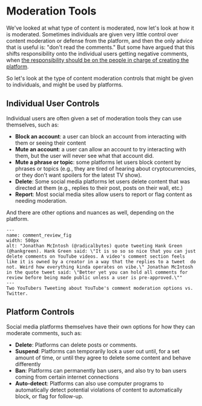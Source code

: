 # Moderation Tools

We've looked at what type of content is moderated, now let's look at how it is moderated. Sometimes individuals are given very little control over content moderation or defense from the platform, and then the only advice that is useful is: "don't read the comments." But some have argued that this shifts responsibility onto the individual users getting negative comments, when [the responsibility should be on the people in charge of creating the platform](https://medium.com/humane-tech/against-don-t-read-the-comments-aee43ce515b9).

So let's look at the type of content moderation controls that might be given to individuals, and might be used by platforms.

## Individual User Controls

Individual users are often given a set of moderation tools they can use themselves, such as:
- __Block an account__: a user can block an account from interacting with them or seeing their content
- __Mute an account__: a user can allow an account to try interacting with them, but the user will never see what that account did.
- __Mute a phrase or topic__: some platforms let users block content by phrases or topics (e.g., they are tired of hearing about cryptocurrencies, or they don't want spoilers for the latest TV show).
- __Delete__: Some social media platforms let users delete content that was directed at them (e.g., replies to their post, posts on their wall, etc.)
- __Report__: Most social media sites allow users to report or flag content as needing moderation.

And there are other options and nuances as well, depending on the platform.

```{figure} comment_review.png
---
name: comment_review_fig
width: 500px
alt: "Jonathan McIntosh (@radicalbytes) quote tweeting Hank Green (@hankgreen). Hank Green said: \"It is so so so nice that you can just delete comments on YouTube videos. A video's comment section feels like it is owned by a creator in a way that the replies to a tweet  do not. Weird how everything kinda operates on vibe.\" Jonathan McIntosh in the quote tweet said: \"Better yet you can hold all comments for review before being made public unless a user is pre-approved.\""
---
Two YouTubers Tweeting about YouTube's comment moderation options vs. Twitter.
```

## Platform Controls
Social media platforms themselves have their own options for how they can moderate comments, such as:
- __Delete__: Platforms can delete posts or comments.
- __Suspend__: Platforms can temporarily lock a user out until, for a set amount of time, or until they agree to delete some content and behave differently
- __Ban__: Platforms can permanently ban users, and also try to ban users coming from certain internet connections
- __Auto-detect__: Platforms can also use computer programs to automatically detect potential violations of content to automatically block, or flag for follow-up.
